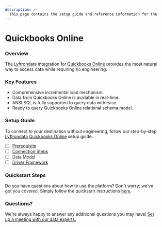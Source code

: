 ```yaml
---
description: >-
  This page contains the setup guide and reference information for the Quickbooks Online source connector.
---
```


# Quickbooks Online

### Overview

The [Lyftrondata](https://www.lyftrondata.com/) integration for [Quickbooks Online](None) provides the most natural way to access data while requiring no engineering.

### Key Features

* Comprehensive incremental load mechanism.
* Data from Quickbooks Online is available in real-time.&#x20;
* ANSI SQL is fully supported to query data with ease.
* Ready to query Quickbooks Online relational schema model.

### Setup Guide

To connect to your destination without engineering, follow our step-by-step [Lyftrondata](https://www.lyftrondata.com/)  [Quickbooks Online](None) setup guide.

* [ ] [Prerequisite](prerequisite.md)
* [ ] [Connection Steps](connection-steps.md)
* [ ] [Data Model](data-model/erd.md)
* [ ] [Driver Framework](driver-framework/)

### Quickstart Steps

Do you have questions about how to use the platform? Don't worry; we've got you covered. Simply follow the quickstart instructions [here](../README.md).

### Questions? <a href="#questions" id="questions"></a>

We're always happy to answer any additional questions you may have! [Set up a meeting with our data experts.](https://www.lyftrondata.com/book-a-meeting/)


